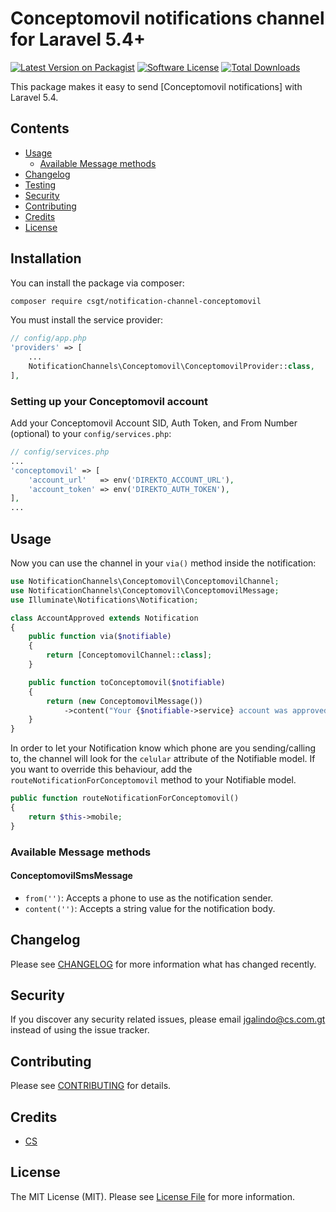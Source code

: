 # Conceptomovil notifications channel for Laravel 5.4+

[![Latest Version on Packagist](https://img.shields.io/packagist/v/csgt/notification-channel-conceptomovil.svg?style=flat-square)](https://packagist.org/packages/csgt/notification-channel-conceptomovil)
[![Software License](https://img.shields.io/badge/license-MIT-brightgreen.svg?style=flat-square)](LICENSE.md)
[![Total Downloads](https://img.shields.io/packagist/dt/csgt/laravel-notification-channel-conceptomovil.svg?style=flat-square)](https://packagist.org/packages/csgt/notification-channel-conceptomovil)

This package makes it easy to send [Conceptomovil notifications] with Laravel 5.4.

## Contents
- [Usage](#usage)
	- [Available Message methods](#available-message-methods)
- [Changelog](#changelog)
- [Testing](#testing)
- [Security](#security)
- [Contributing](#contributing)
- [Credits](#credits)
- [License](#license)

## Installation

You can install the package via composer:

``` bash
composer require csgt/notification-channel-conceptomovil
```

You must install the service provider:

```php
// config/app.php
'providers' => [
    ...
    NotificationChannels\Conceptomovil\ConceptomovilProvider::class,
],
```

### Setting up your Conceptomovil account

Add your Conceptomovil Account SID, Auth Token, and From Number (optional) to your `config/services.php`:

```php
// config/services.php
...
'conceptomovil' => [
    'account_url'   => env('DIREKTO_ACCOUNT_URL'),
    'account_token' => env('DIREKTO_AUTH_TOKEN'),
],
...
```

## Usage

Now you can use the channel in your `via()` method inside the notification:

``` php
use NotificationChannels\Conceptomovil\ConceptomovilChannel;
use NotificationChannels\Conceptomovil\ConceptomovilMessage;
use Illuminate\Notifications\Notification;

class AccountApproved extends Notification
{
    public function via($notifiable)
    {
        return [ConceptomovilChannel::class];
    }

    public function toConceptomovil($notifiable)
    {
        return (new ConceptomovilMessage())
            ->content("Your {$notifiable->service} account was approved!");
    }
}
```

In order to let your Notification know which phone are you sending/calling to, the channel will look for the `celular` attribute of the Notifiable model. If you want to override this behaviour, add the `routeNotificationForConceptomovil` method to your Notifiable model.

```php
public function routeNotificationForConceptomovil()
{
    return $this->mobile;
}
```

### Available Message methods

#### ConceptomovilSmsMessage

- `from('')`: Accepts a phone to use as the notification sender.
- `content('')`: Accepts a string value for the notification body.

## Changelog

Please see [CHANGELOG](CHANGELOG.md) for more information what has changed recently.

## Security

If you discover any security related issues, please email jgalindo@cs.com.gt instead of using the issue tracker.

## Contributing

Please see [CONTRIBUTING](CONTRIBUTING.md) for details.

## Credits

- [CS](https://github.com/csgt)

## License

The MIT License (MIT). Please see [License File](LICENSE.md) for more information.
